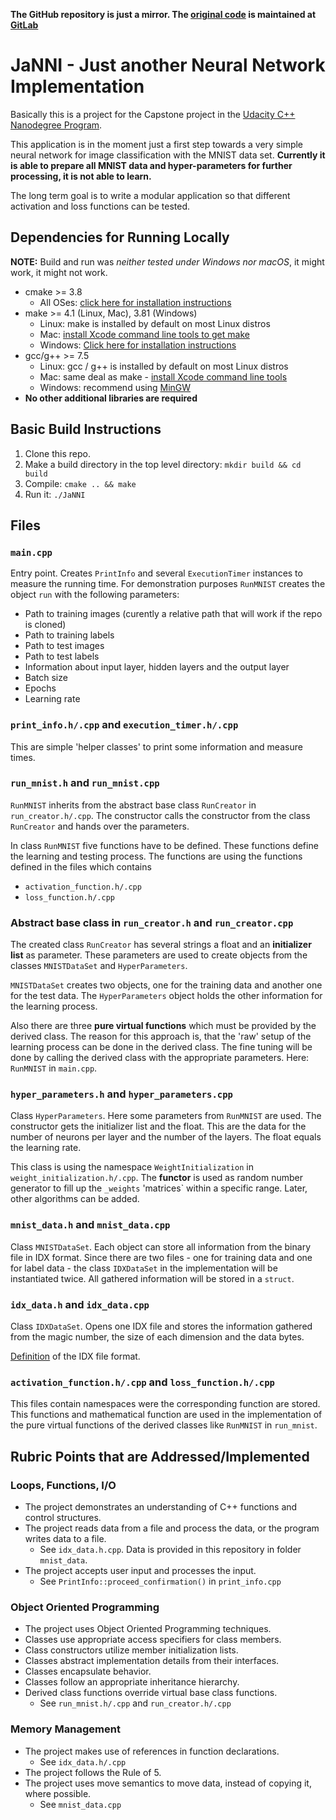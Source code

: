 **The GitHub repository is just a mirror. The [original code](https://gitlab.com/akutschi/janni/) is maintained at [GitLab](https://gitlab.com/)**

# JaNNI - Just another Neural Network Implementation

Basically this is a project for the Capstone project in the [Udacity C++ Nanodegree Program](https://www.udacity.com/course/c-plus-plus-nanodegree--nd213).

This application is in the moment just a first step towards a very simple neural network for image classification with the MNIST data set. **Currently it is able to prepare all MNIST data and hyper-parameters for further processing, it is not able to learn.**

The long term goal is to write a modular application so that different activation and loss functions can be tested.

## Dependencies for Running Locally

**NOTE:** Build and run was _neither tested under Windows nor macOS_, it might work, it might not work.

* cmake >= 3.8
  * All OSes: [click here for installation instructions](https://cmake.org/install/)
* make >= 4.1 (Linux, Mac), 3.81 (Windows)
  * Linux: make is installed by default on most Linux distros
  * Mac: [install Xcode command line tools to get make](https://developer.apple.com/xcode/features/)
  * Windows: [Click here for installation instructions](http://gnuwin32.sourceforge.net/packages/make.htm)
* gcc/g++ >= 7.5
  * Linux: gcc / g++ is installed by default on most Linux distros
  * Mac: same deal as make - [install Xcode command line tools](https://developer.apple.com/xcode/features/)
  * Windows: recommend using [MinGW](http://www.mingw.org/)
* **No other additional libraries are required**

## Basic Build Instructions

1. Clone this repo.
2. Make a build directory in the top level directory: `mkdir build && cd build`
3. Compile: `cmake .. && make`
4. Run it: `./JaNNI`

## Files

### `main.cpp`

Entry point. Creates `PrintInfo` and several `ExecutionTimer` instances to measure the running time. For demonstration purposes `RunMNIST` creates the object `run` with the following parameters:

- Path to training images (curently a relative path that will work if the repo is cloned)
- Path to training labels
- Path to test images
- Path to test labels
- Information about input layer, hidden layers and the output layer
- Batch size
- Epochs
- Learning rate

### `print_info.h/.cpp` and `execution_timer.h/.cpp`

This are simple 'helper classes' to print some information and measure times.

### `run_mnist.h` and `run_mnist.cpp`

`RunMNIST` inherits from the abstract base class `RunCreator` in `run_creator.h/.cpp`. The constructor calls the constructor from the class `RunCreator` and hands over the parameters.

In class `RunMNIST` five functions have to be defined. These functions define the learning and testing process. The functions are using the functions defined in the files which contains

- `activation_function.h/.cpp`
- `loss_function.h/.cpp`

### Abstract base class in `run_creator.h` and `run_creator.cpp`

The created class `RunCreator` has several strings a float and an **initializer list** as parameter. These parameters are used to create objects from the classes `MNISTDataSet` and `HyperParameters`.

`MNISTDataSet` creates two objects, one for the training data and another one for the test data. The `HyperParameters` object holds the other information for the learning process.

Also there are three **pure virtual functions** which must be provided by the derived class. The reason for this approach is, that the 'raw' setup of the learning process can be done in the derived class. The fine tuning will be done by calling the derived class with the appropriate parameters. Here: `RunMNIST` in `main.cpp`.

### `hyper_parameters.h` and `hyper_parameters.cpp`

Class `HyperParameters`. Here some parameters from `RunMNIST` are used. The constructor gets the initializer list and the float. This are the data for the number of neurons per layer and the number of the layers. The float equals the learning rate.

This class is using the namespace `WeightInitialization` in `weight_initialization.h/.cpp`. The **functor** is used as random number generator to fill up the `_weights` 'matrices` within a specific range. Later, other algorithms can be added.

### `mnist_data.h` and `mnist_data.cpp`

Class `MNISTDataSet`. Each object can store all information from the binary file in IDX format. Since there are two files - one for training data and one for label data - the class `IDXDataSet` in the implementation will be instantiated twice. All gathered information will be stored in a `struct`.

### `idx_data.h` and `idx_data.cpp`

Class `IDXDataSet`. Opens one IDX file and stores the information gathered from the magic number, the size of each dimension and the data bytes. 

[Definition](http://yann.lecun.com/exdb/mnist/) of the IDX file format.

### `activation_function.h/.cpp` and `loss_function.h/.cpp`

This files contain namespaces were the corresponding function are stored. This functions and mathematical function are used in the implementation of the pure virtual functions of the derived classes like `RunMNIST` in `run_mnist`.

## Rubric Points that are Addressed/Implemented

### Loops, Functions, I/O

  + The project demonstrates an understanding of C++ functions and control structures.
  + The project reads data from a file and process the data, or the program writes data to a file.
    + See `idx_data.h.cpp`. Data is provided in this repository in folder `mnist_data`.
  + The project accepts user input and processes the input.
    + See `PrintInfo::proceed_confirmation()` in `print_info.cpp`

### Object Oriented Programming

  + The project uses Object Oriented Programming techniques.
  + Classes use appropriate access specifiers for class members.
  + Class constructors utilize member initialization lists.
  + Classes abstract implementation details from their interfaces.
  + Classes encapsulate behavior.
  + Classes follow an appropriate inheritance hierarchy.
  + Derived class functions override virtual base class functions.
	  + See `run_mnist.h/.cpp` and `run_creator.h/.cpp`

### Memory Management

  + The project makes use of references in function declarations.
	  + See `idx_data.h/.cpp`
  + The project follows the Rule of 5.
  + The project uses move semantics to move data, instead of copying it, where possible.
	  + See `mnist_data.cpp`

